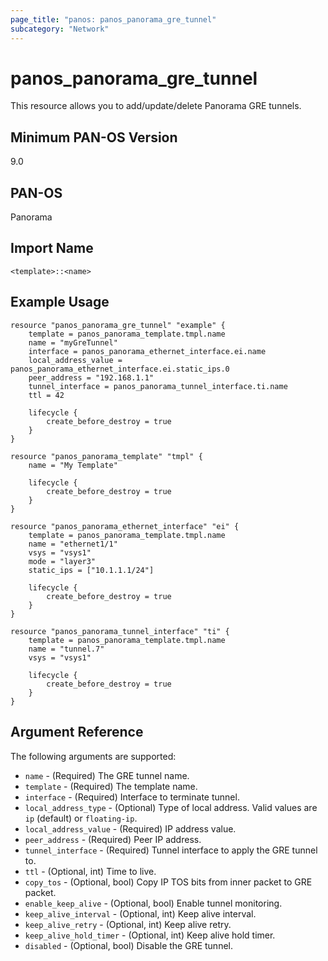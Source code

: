 ```yaml
---
page_title: "panos: panos_panorama_gre_tunnel"
subcategory: "Network"
---
```


# panos_panorama_gre_tunnel

This resource allows you to add/update/delete Panorama GRE tunnels.


## Minimum PAN-OS Version

9.0


## PAN-OS

Panorama


## Import Name

```shell
<template>::<name>
```

## Example Usage

```hcl
resource "panos_panorama_gre_tunnel" "example" {
    template = panos_panorama_template.tmpl.name
    name = "myGreTunnel"
    interface = panos_panorama_ethernet_interface.ei.name
    local_address_value = panos_panorama_ethernet_interface.ei.static_ips.0
    peer_address = "192.168.1.1"
    tunnel_interface = panos_panorama_tunnel_interface.ti.name
    ttl = 42

    lifecycle {
        create_before_destroy = true
    }
}

resource "panos_panorama_template" "tmpl" {
    name = "My Template"

    lifecycle {
        create_before_destroy = true
    }
}

resource "panos_panorama_ethernet_interface" "ei" {
    template = panos_panorama_template.tmpl.name
    name = "ethernet1/1"
    vsys = "vsys1"
    mode = "layer3"
    static_ips = ["10.1.1.1/24"]

    lifecycle {
        create_before_destroy = true
    }
}

resource "panos_panorama_tunnel_interface" "ti" {
    template = panos_panorama_template.tmpl.name
    name = "tunnel.7"
    vsys = "vsys1"

    lifecycle {
        create_before_destroy = true
    }
}
```

## Argument Reference

The following arguments are supported:

* `name` - (Required) The GRE tunnel name.
* `template` - (Required) The template name.
* `interface` - (Required) Interface to terminate tunnel.
* `local_address_type` - (Optional) Type of local address.  Valid values are
  `ip` (default) or `floating-ip`.
* `local_address_value` - (Required) IP address value.
* `peer_address` - (Required) Peer IP address.
* `tunnel_interface` - (Required) Tunnel interface to apply the GRE tunnel to.
* `ttl` - (Optional, int) Time to live.
* `copy_tos` - (Optional, bool) Copy IP TOS bits from inner packet to GRE packet.
* `enable_keep_alive` - (Optional, bool) Enable tunnel monitoring.
* `keep_alive_interval` - (Optional, int) Keep alive interval.
* `keep_alive_retry` - (Optional, int) Keep alive retry.
* `keep_alive_hold_timer` - (Optional, int) Keep alive hold timer.
* `disabled` - (Optional, bool) Disable the GRE tunnel.
